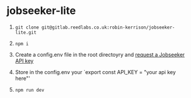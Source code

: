 # jobseeker-lite




1. `git clone git@gitlab.reedlabs.co.uk:robin-kerrison/jobseeker-lite.git`

2. `npm i`

3. Create a config.env file in the root directoyry and [request a Jobseeker API key](https://www.reed.co.uk/developers/Jobseeker)

4. Store in the config.env your `export const API_KEY = "your api key here"'

5. `npm run dev`